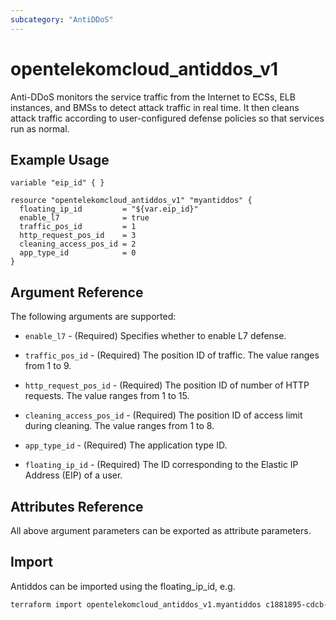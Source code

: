 ```yaml
---
subcategory: "AntiDDoS"
---
```


# opentelekomcloud_antiddos_v1

Anti-DDoS monitors the service traffic from the Internet to ECSs, ELB instances, and BMSs to detect attack traffic in real time. It then cleans attack traffic according to user-configured defense policies so that services run as normal.

## Example Usage

```hcl
variable "eip_id" { }
  
resource "opentelekomcloud_antiddos_v1" "myantiddos" {
  floating_ip_id         = "${var.eip_id}"
  enable_l7              = true
  traffic_pos_id         = 1
  http_request_pos_id    = 3
  cleaning_access_pos_id = 2
  app_type_id            = 0
}
```

## Argument Reference

The following arguments are supported:

* `enable_l7` - (Required) Specifies whether to enable L7 defense.

* `traffic_pos_id` - (Required) The position ID of traffic. The value ranges from 1 to 9.

* `http_request_pos_id` - (Required) The position ID of number of HTTP requests. The value ranges from 1 to 15.

* `cleaning_access_pos_id` - (Required) The position ID of access limit during cleaning. The value ranges from 1 to 8.

* `app_type_id` - (Required) The application type ID. 

* `floating_ip_id` - (Required) The ID corresponding to the Elastic IP Address (EIP) of a user.

## Attributes Reference

All above argument parameters can be exported as attribute parameters.

## Import

Antiddos can be imported using the floating_ip_id, e.g.

```sh
terraform import opentelekomcloud_antiddos_v1.myantiddos c1881895-cdcb-4d23-96cb-032e6a3ee667
```
